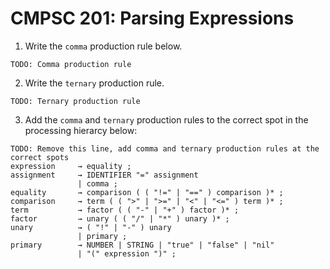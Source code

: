 # CMPSC 201: Parsing Expressions

1. Write the `comma` production rule below.
```
TODO: Comma production rule
```

2. Write the `ternary` production rule.
```
TODO: Ternary production rule
```

3. Add the `comma` and `ternary` production rules to the correct spot in the processing hierarcy below:
```
TODO: Remove this line, add comma and ternary production rules at the correct spots
expression     → equality ;
assignment     → IDENTIFIER "=" assignment
               | comma ;
equality       → comparison ( ( "!=" | "==" ) comparison )* ;
comparison     → term ( ( ">" | ">=" | "<" | "<=" ) term )* ;
term           → factor ( ( "-" | "+" ) factor )* ;
factor         → unary ( ( "/" | "*" ) unary )* ;
unary          → ( "!" | "-" ) unary
               | primary ;
primary        → NUMBER | STRING | "true" | "false" | "nil"
               | "(" expression ")" ;
```
